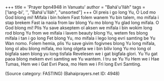 +++
title = 'Prayer bpn4948 in Vanuatu'
author = "Bahá'u'lláh"
tags = ['lang-bi', '', "Bahá'u'lláh", "unsorted"]
+++
Ol preis i go long Yu, O Lod mo God blong mi!  Mifala i bin holem Fast folem wanem Yu bin talem, mo mifala i stap brekem Fast ia naoia from lav blong Yu mo blong Yu glad long mifala.  O God blong mi!  Plis Yu save akseptem ol aksen we mifala i bin wokim long rod blong Yu from we mifala i lavem beauty blong Yu, wetem fes blong mifala i tan i go long Fet blong Yu, mo mifala i lego long evri samting be Yu Wan nomo. Folem hemia, plis Yu save givim fogivnes blong Yu long mifala, long ol abu blong mifala, mo long olgeta we i bin biliv long Yu mo long ol bigfala saen blong yu long tisfala Revelesen we i gat bigfala glori.  Yu Yu gat paoa blong mekem evri samting we Yu wantem.  I tru se Yu Yu Hem we i Hae Tumas, Hem we i Gat Evri Paoa, mo Hem we i Fri long Evri Samting.

(Source category: FASTING)
(Bahaiprayers.net ID: 4948)
